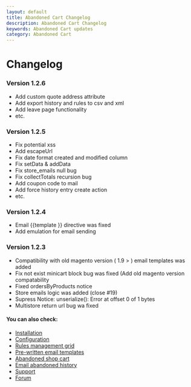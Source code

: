 ```yaml
---
layout: default
title: Abandoned Cart Changelog
description: Abandoned Cart Changelog
keywords: Abandoned Cart updates
category: Abandoned Cart
---
```


# Changelog

### Version 1.2.6

 -  Add custom quote address attribute
 -  Add export history and rules to csv and xml
 -  Add leave page functionality
 -  etc.

### Version 1.2.5

 -  Fix potential xss
 -  Add escapeUrl
 -  Fix date format created and modified column
 -  Fix setData & addData
 -  Fix store_emails null bug
 -  Fix collectTotals recursion bug
 -  Add coupon code to mail
 -  Add force history entry create action
 -  etc.

### Version 1.2.4

 -  Email {{template }} directive was fixed
 -  Add emulation for email sending

### Version 1.2.3

 -  Compatibility with old magento version ( 1.9 > ) email templates was added
 -  Fix not exist minicart block bug was fixed (Add old magento version compatability
 -  Fixed ordersByProducts notice
 -  Store emails logic was added (close #19)
 -  Supress Notice: unserialize(): Error at offset 0 of 1 bytes
 -  Multistore return url bug wa fixed

#### You can also check:

*   [Installation](../installation/)
*   [Configuration](../configuration/)
*   [Rules management grid](rules-grid/)
*   [Pre-written email templates](pre-written-templates/)
*   [Abandoned shop cart](abandoned-shop-cart/)
*   [Email abandoned history](email-history/)
*   [Support](https://swissuplabs.com/contacts/)
*   [Forum](https://swissuplabs.com/magento-forum/)
